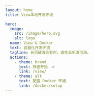 ```yaml
---
layout: home
title: View本地开发环境

hero:
  image:
    src: /image/hero.svg
    alt: logo
  name: View & Docker
  text: 容器化开发环境
  tagline: 长风破浪会有时，直挂云帆济沧海。
  actions:
    - theme: brand
      text: 快速开始 ->
      link: /view/
    - theme: alt
      text: 配置 Docker 环境
      link: /docker/setup
---
```


<Brand></Brand>

<script setup>
import Brand from './components/brand.vue';
</script>
